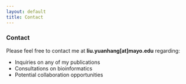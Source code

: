 ```yaml
---
layout: default
title: Contact 
---
```


### Contact

Please feel free to contact me at **liu.yuanhang[at]mayo.edu** regarding: 
- Inquiries on any of my publications
- Consultations on bioinformatics
- Potential collaboration opportunities